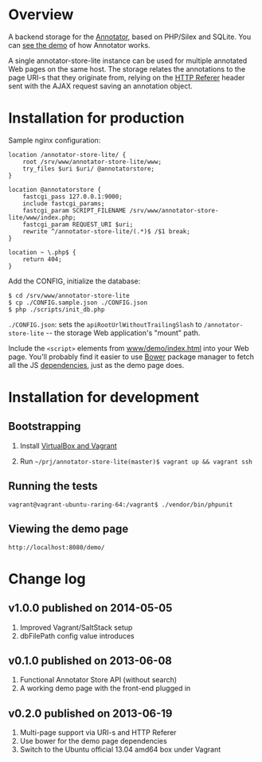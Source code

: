 # Overview

A backend storage for the [Annotator](http://annotateit.org/), based on PHP/Silex and SQLite. You
can [see the demo](http://okfnlabs.org/annotator/demo/) of how Annotator works.

A single annotator-store-lite instance can be used for multiple annotated Web pages on the same
host. The storage relates the annotations to the page URI-s that they originate from, relying on the
[HTTP Referer](https://en.wikipedia.org/wiki/HTTP_referer) header sent with the AJAX request saving
an annotation object.

# Installation for production

Sample nginx configuration:

    location /annotator-store-lite/ {
        root /srv/www/annotator-store-lite/www;
        try_files $uri $uri/ @annotatorstore;
    }

    location @annotatorstore {
        fastcgi_pass 127.0.0.1:9000;
        include fastcgi_params;
        fastcgi_param SCRIPT_FILENAME /srv/www/annotator-store-lite/www/index.php;
        fastcgi_param REQUEST_URI $uri;
        rewrite ^/annotator-store-lite/(.*)$ /$1 break;
    }

    location ~ \.php$ {
        return 404;
    }

Add the CONFIG, initialize the database:

    $ cd /srv/www/annotator-store-lite
    $ cp ./CONFIG.sample.json ./CONFIG.json
    $ php ./scripts/init_db.php

`./CONFIG.json`: sets the `apiRootUrlWithoutTrailingSlash` to `/annotator-store-lite` -- the storage
Web application's "mount" path.

Include the `<script>` elements from
[www/demo/index.html](https://github.com/ikr/annotator-store-lite/blob/master/www/demo/index.html#L58)
into your Web page. You'll probably find it easier to use [Bower](http://bower.io) package manager
to fetch all the JS
[dependencies](https://github.com/ikr/annotator-store-lite/blob/master/www/demo/bower.json), just as
the demo page does.

# Installation for development

## Bootstrapping

1. Install [VirtualBox and Vagrant](http://docs.vagrantup.com/v2/docs/getting-started/index.html)

2. Run `~/prj/annotator-store-lite(master)$ vagrant up && vagrant ssh`

## Running the tests

    vagrant@vagrant-ubuntu-raring-64:/vagrant$ ./vendor/bin/phpunit

## Viewing the demo page

    http://localhost:8080/demo/

# Change log

## v1.0.0 published on 2014-05-05

1. Improved Vagrant/SaltStack setup
2. dbFilePath config value introduces 

## v0.1.0 published on 2013-06-08

1. Functional Annotator Store API (without search)
2. A working demo page with the front-end plugged in

## v0.2.0 published on 2013-06-19

1. Multi-page support via URI-s and HTTP Referer
2. Use bower for the demo page dependencies
3. Switch to the Ubuntu official 13.04 amd64 box under Vagrant
